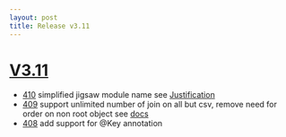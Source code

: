 ```yaml
---
layout: post
title: Release v3.11
---
```


# [V3.11](https://github.com/arnaudroger/SimpleFlatMapper/issues?q=milestone%3A3.11)

* [410](https://github.com/arnaudroger/SimpleFlatMapper/issues/410) simplified jigsaw module name see [Justification](http://mail.openjdk.java.net/pipermail/jpms-spec-experts/2017-February/000582.html)
* [409](https://github.com/arnaudroger/SimpleFlatMapper/issues/409) support unlimited number of join on all but csv, remove need for order on non root object see [docs](/0203-joins.html)
* [408](https://github.com/arnaudroger/SimpleFlatMapper/issues/408) add support for @Key annotation
